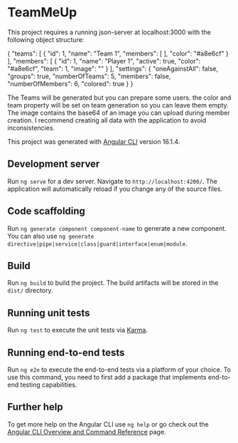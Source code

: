 # TeamMeUp

This project requires a running json-server at localhost:3000 with the following object structure:

{
  "teams": [
    {
      "id": 1,
      "name": "Team 1",
      "members": [
      ],
      "color": "#a8e6cf"
    }
  ],
  "members": [
    {
      "id": 1,
      "name": "Player 1",
      "active": true,
      "color": "#a8e6cf",
      "team": 1,
      "image": ""
    }
  ],
  "settings": {
    "oneAgainstAll": false,
    "groups": true,
    "numberOfTeams": 5,
    "members": false,
    "numberOfMembers": 6,
    "colored": true
  }
}

The Teams will be generated but you can prepare some users. the color and team property will be set on team generation so you can leave them empty. The image contains the base64 of an image you can upload during member creation. I recommend creating all data with the application to avoid inconsistencies.


This project was generated with [Angular CLI](https://github.com/angular/angular-cli) version 16.1.4.

## Development server

Run `ng serve` for a dev server. Navigate to `http://localhost:4200/`. The application will automatically reload if you change any of the source files.

## Code scaffolding

Run `ng generate component component-name` to generate a new component. You can also use `ng generate directive|pipe|service|class|guard|interface|enum|module`.

## Build

Run `ng build` to build the project. The build artifacts will be stored in the `dist/` directory.

## Running unit tests

Run `ng test` to execute the unit tests via [Karma](https://karma-runner.github.io).

## Running end-to-end tests

Run `ng e2e` to execute the end-to-end tests via a platform of your choice. To use this command, you need to first add a package that implements end-to-end testing capabilities.

## Further help

To get more help on the Angular CLI use `ng help` or go check out the [Angular CLI Overview and Command Reference](https://angular.io/cli) page.
